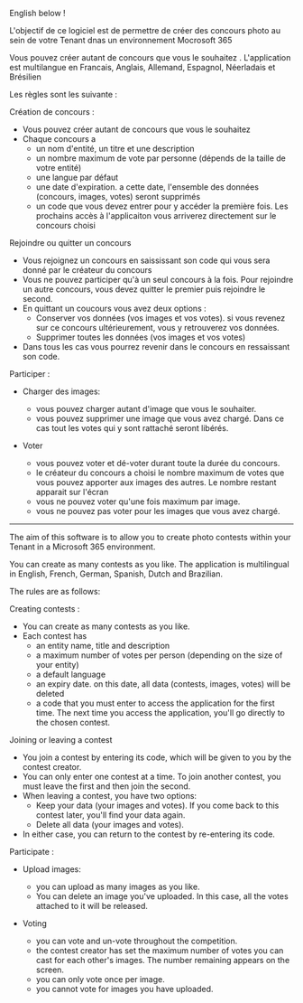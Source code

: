 English below !

L'objectif de ce logiciel est de permettre de créer des concours photo au sein de votre Tenant dnas un environnement Mocrosoft 365

Vous pouvez créer autant de concours que vous le souhaitez .
L'application est multilangue en Francais, Anglais, Allemand, Espagnol, Néerladais et Brésilien

Les règles sont les suivante : 

  Création de concours :
  - Vous pouvez créer autant de concours que vous le souhaitez
  - Chaque concours a
    - un nom d'entité, un titre et une description
    - un nombre maximum de vote par personne (dépends de la taille de votre entité)
    - une langue par défaut
    - une date d'expiration. a cette date, l'ensemble des données (concours, images, votes) seront supprimés
    - un code que vous devez entrer pour y accéder la première fois. Les prochains accès à l'applicaiton vous arriverez directement sur le concours choisi

Rejoindre ou quitter un concours
  - Vous rejoignez un concours en saississant son code qui vous sera donné par le créateur du concours
  - Vous ne pouvez participer qu'à un seul concours à la fois. Pour rejoindre un autre concours, vous devez quitter le premier puis rejoindre le second.
  - En quittant un coucours vous avez deux options :
    - Conserver vos données (vos images et vos votes). si vous revenez sur ce concours ultérieurement, vous y retrouverez vos données.
    - Supprimer toutes les données (vos images et vos votes)
- Dans tous les cas vous pourrez revenir dans le concours en ressaissant son code.

Participer :
  - Charger des images:
    - vous pouvez charger autant d'image que vous le souhaiter.
    - vous pouvez supprimer une image que vous avez chargé. Dans ce cas tout les votes qui y sont rattaché seront libérés. 

  - Voter
    - vous pouvez voter et dé-voter durant toute la durée du concours.
    - le créateur du concours a choisi le nombre maximum de votes que vous pouvez apporter aux images des autres. Le nombre restant apparait sur l'écran
    - vous ne pouvez voter qu'une fois maximum par image.
    - vous ne pouvez pas voter pour les images que vous avez chargé.


------------------------------------------------------------------------------------------------------------------------------------------------------------------------------

The aim of this software is to allow you to create photo contests within your Tenant in a Microsoft 365 environment.

You can create as many contests as you like.
The application is multilingual in English, French, German, Spanish, Dutch and Brazilian.

The rules are as follows: 

  Creating contests :
  - You can create as many contests as you like.
  - Each contest has
    - an entity name, title and description
    - a maximum number of votes per person (depending on the size of your entity)
    - a default language
    - an expiry date. on this date, all data (contests, images, votes) will be deleted
    - a code that you must enter to access the application for the first time. The next time you access the application, you'll go directly to the chosen contest.

Joining or leaving a contest
  - You join a contest by entering its code, which will be given to you by the contest creator.
  - You can only enter one contest at a time. To join another contest, you must leave the first and then join the second.
  - When leaving a contest, you have two options:
    - Keep your data (your images and votes). If you come back to this contest later, you'll find your data again.
    - Delete all data (your images and votes).
- In either case, you can return to the contest by re-entering its code.

Participate :
  - Upload images:
    - you can upload as many images as you like.
    - You can delete an image you've uploaded. In this case, all the votes attached to it will be released. 

  - Voting
    - you can vote and un-vote throughout the competition.
    - the contest creator has set the maximum number of votes you can cast for each other's images. The number remaining appears on the screen.
    - you can only vote once per image.
    - you cannot vote for images you have uploaded.
 
